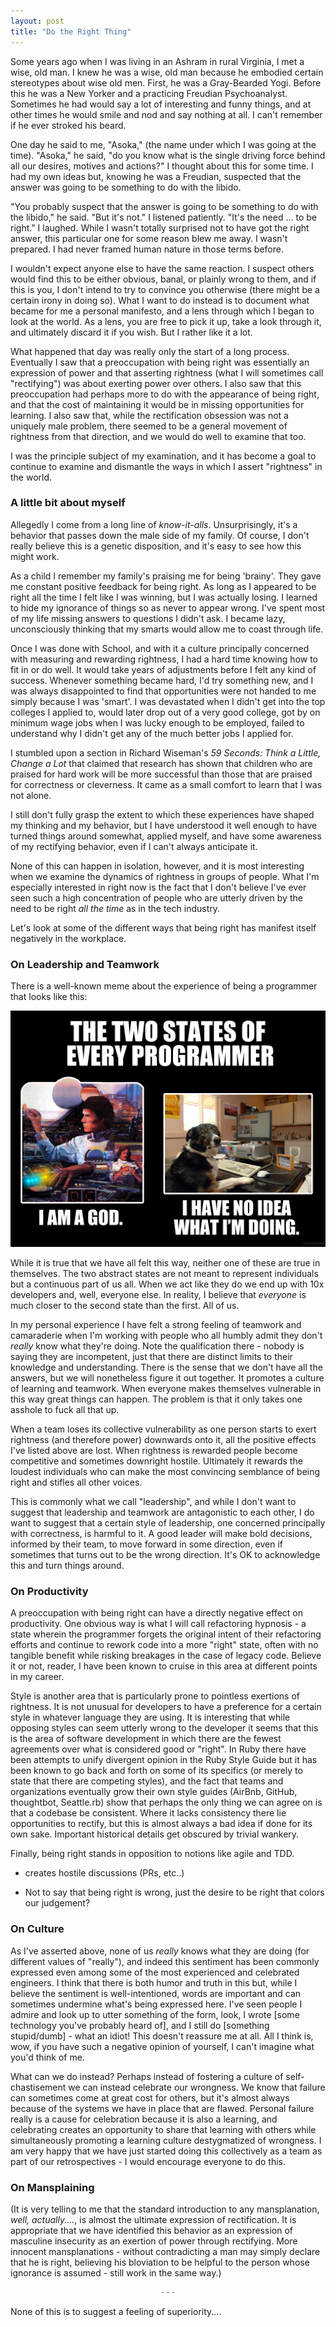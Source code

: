 ```yaml
---
layout: post
title: "Do the Right Thing"
---
```


Some years ago when I was living in an Ashram in rural Virginia, I met
a wise, old man. I knew he was a wise, old man because he embodied
certain stereotypes about wise old men. First, he was a Gray-Bearded
Yogi. Before this he was a New Yorker and a practicing Freudian
Psychoanalyst. Sometimes he had would say a lot of interesting and
funny things, and at other times he would smile and nod and say
nothing at all. I can't remember if he ever stroked his beard.

One day he said to me, "Asoka," (the name under which I was going at
the time). "Asoka," he said, "do you know what is the single driving
force behind all our desires, motives and actions?" I thought about
this for some time. I had my own ideas but, knowing he was a Freudian,
suspected that the answer was going to be something to do with the
libido.

"You probably suspect that the answer is going to be something to do
with the libido," he said. "But it's not." I listened patiently. "It's
the need … to be right." I laughed. While I wasn't totally surprised
not to have got the right answer, this particular one for some reason
blew me away. I wasn't prepared. I had never framed human nature in
those terms before.

I wouldn't expect anyone else to have the same reaction. I suspect
others would find this to be either obvious, banal, or plainly wrong
to them, and if this is you, I don't intend to try to convince you
otherwise (there might be a certain irony in doing so). What I want to
do instead is to document what became for me a personal manifesto, and
a lens through which I began to look at the world. As a lens, you are
free to pick it up, take a look through it, and ultimately discard it
if you wish. But I rather like it a lot.

What happened that day was really only the start of a long
process. Eventually I saw that a preoccupation with being right was
essentially an expression of power and that asserting rightness (what
I will sometimes call "rectifying") was about exerting power over
others. I also saw that this preoccupation had perhaps more to do with
the appearance of being right, and that the cost of maintaining it
would be in missing opportunities for learning. I also saw that, while
the rectification obsession was not a uniquely male problem, there
seemed to be a general movement of rightness from that direction, and
we would do well to examine that too.

I was the principle subject of my examination, and it has become a
goal to continue to examine and dismantle the ways in which I assert
"rightness" in the world.

### A little bit about myself

Allegedly I come from a long line of *know-it-alls*. Unsurprisingly,
it's a behavior that passes down the male side of my family. Of
course, I don't really believe this is a genetic disposition, and it's
easy to see how this might work.

As a child I remember my family's praising me for being 'brainy'. They
gave me constant positive feedback for being right. As long as I
appeared to be right all the time I felt like I was winning, but I was
actually losing. I learned to hide my ignorance of things so as never
to appear wrong. I've spent most of my life missing answers to questions
I didn't ask. I became lazy, unconsciously thinking that my smarts
would allow me to coast through life.

Once I was done with School, and with it a culture principally
concerned with measuring and rewarding rightness, I had a hard time
knowing how to fit in or do well. It would take years of adjustments
before I felt any kind of success. Whenever something became hard, I'd
try something new, and I was always disappointed to find that
opportunities were not handed to me simply because I was 'smart'. I
was devastated when I didn't get into the top colleges I applied to,
would later drop out of a very good college, got by on minimum wage
jobs when I was lucky enough to be employed, failed to understand why
I didn't get any of the much better jobs I applied for.

I stumbled upon a section in Richard Wiseman's _59 Seconds: Think a
Little, Change a Lot_ that claimed that research has shown that
children who are praised for hard work will be more successful than
those that are praised for correctness or cleverness. It came as a
small comfort to learn that I was not alone.

I still don't fully grasp the extent to which these experiences have
shaped my thinking and my behavior, but I have understood it well
enough to have turned things around somewhat, applied myself, and have
some awareness of my rectifying behavior, even if I can't always
anticipate it.

None of this can happen in isolation, however, and it is most
interesting when we examine the dynamics of rightness in groups of
people.  What I'm especially interested in right now is the fact that
I don't believe I've ever seen such a high concentration of people who
are utterly driven by the need to be right _all the time_ as in the
tech industry.

Let's look at some of the different ways that being right has manifest
itself negatively in the workplace.

### On Leadership and Teamwork

There is a well-known meme about the experience of being a programmer
that looks like this:

<img src="/assets/two-states.png" class="img-responsive" alt="The two states of every programmer">

While it is true that we have all felt this way, neither one of these
are true in themselves. The two abstract states are not meant to
represent individuals but a continuous part of us all. When we act
like they do we end up with 10x developers and, well, everyone
else. In reality, I believe that *everyone* is much closer to the
second state than the first. All of us.

In my personal experience I have felt a strong feeling of teamwork and
camaraderie when I'm working with people who all humbly admit they
don't *really* know what they're doing. Note the qualification there -
nobody is saying they are incompetent, just that there are distinct
limits to their knowledge and understanding. There is the sense that
we don't have all the answers, but we will nonetheless figure it out
together. It promotes a culture of learning and teamwork. When
everyone makes themselves vulnerable in this way great things can
happen. The problem is that it only takes one asshole to fuck all that
up.

When a team loses its collective vulnerability as one person starts to
exert rightness (and therefore power) downwards onto it, all the
positive effects I've listed above are lost. When rightness is
rewarded people become competitive and sometimes downright
hostile. Ultimately it rewards the loudest individuals who can make
the most convincing semblance of being right and stifles all other
voices.

This is commonly what we call "leadership", and while I don't want to
suggest that leadership and teamwork are antagonistic to each other, I
do want to suggest that a certain style of leadership, one concerned
principally with correctness, is harmful to it. A good leader will
make bold decisions, informed by their team, to move forward in some
direction, even if sometimes that turns out to be the wrong
direction. It's OK to acknowledge this and turn things around.

### On Productivity

A preoccupation with being right can have a directly negative effect
on productivity. One obvious way is what I will call refactoring
hypnosis - a state wherein the programmer forgets the original intent
of their refactoring efforts and continue to rework code into a more
"right" state, often with no tangible benefit while risking breakages
in the case of legacy code. Believe it or not, reader, I have been
known to cruise in this area at different points in my career.

Style is another area that is particularly prone to pointless
exertions of rightness. It is not unusual for developers to have a
preference for a certain style in whatever language they are using.
It is interesting that while opposing styles can seem utterly wrong to
the developer it seems that this is the area of software development
in which there are the fewest agreements over what is considered good
or "right". In Ruby there have been attempts to unify divergent
opinion in the Ruby Style Guide but it has been known to go back and
forth on some of its specifics (or merely to state that there are
competing styles), and the fact that teams and organizations
eventually grow their own style guides (AirBnb, GitHub, thoughtbot,
Seattle.rb) show that perhaps the only thing we can agree on is that a
codebase be consistent. Where it lacks consistency there lie
opportunities to rectify, but this is almost always a bad idea if done
for its own sake. Important historical details get obscured by trivial
wankery.

Finally, being right stands in opposition to notions like agile and
TDD. <more on this>

* creates hostile discussions (PRs, etc..)

* Not to say that being right is wrong, just the desire to be right
  that colors our judgement?

### On Culture

As I've asserted above, none of us *really* knows what they are doing
(for different values of "really"), and indeed this sentiment has been
commonly expressed even among some of the most experienced and
celebrated engineers. I think that there is both humor and truth in
this but, while I believe the sentiment is well-intentioned, words are
important and can sometimes undermine what's being expressed
here. I've seen people I admire and look up to utter something of the
form, look, I wrote [some technology you've probably heard of], and I
still do [something stupid/dumb] - what an idiot! This doesn't
reassure me at all. All I think is, wow, if you have such a negative
opinion of yourself, I can't imagine what you'd think of me.

What can we do instead? Perhaps instead of fostering a culture of
self-chastisement we can instead celebrate our wrongness. We know that
failure can sometimes come at great cost for others, but it's almost
always because of the systems we have in place that are
flawed. Personal failure really is a cause for celebration because it
is also a learning, and celebrating creates an opportunity to share
that learning with others while simultaneously promoting a learning
culture destygmatized of wrongness. I am very happy that we have just
started doing this collectively as a team as part of our
retrospectives - I would encourage everyone to do this.

### On Mansplaining
(It is very telling to me that
the standard introduction to any mansplanation, _well, actually...._,
is almost the ultimate expression of rectification. It is appropriate
that we have identified this behavior as an expression of masculine
insecurity as an exertion of power through rectifying. More innocent
mansplanations - without contradicting a man may simply declare that
he is right, believing his bloviation to be helpful to the person
whose ignorance is assumed - still work in the same way.)

<p style="text-align:center;">&middot; &middot; &middot;</p>

None of this is to suggest a feeling of superiority....

